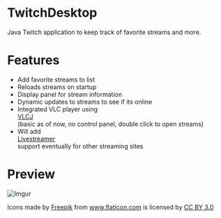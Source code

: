 # TwitchDesktop
Java Twitch application to keep track of favorite streams and more.

# Features
- Add favorite streams to list
- Reloads streams on startup
- Display panel for stream information
- Dynamic updates to streams to see if its online
- Integrated VLC player using <div><a href="http://capricasoftware.co.uk/#/projects/vlcj" title="VLCJ">VLCJ</a></div> (basic as of now, no control panel, double click to open streams)
- Will add <div><a href="http://docs.livestreamer.io/" title="Livestreamer">Livestreamer</a></div> support eventually for other streaming sites

# Preview
![Imgur](http://i.imgur.com/l5SwCIe.png)


<div>Icons made by <a href="http://www.flaticon.com/authors/freepik" title="Freepik">Freepik</a> from <a href="http://www.flaticon.com" title="Flaticon">www.flaticon.com</a>             is licensed by <a href="http://creativecommons.org/licenses/by/3.0/" title="Creative Commons BY 3.0">CC BY 3.0</a></div>
